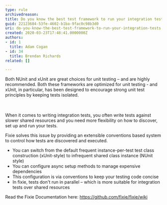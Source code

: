 ```yaml
---
type: rule
archivedreason: 
title: Do you know the best test framework to run your integration tests?
guid: 22123684-53fe-4602-b1ba-9fac0c98b3d0
uri: do-you-know-the-best-test-framework-to-run-your-integration-tests
created: 2020-03-23T17:48:41.0000000Z
authors:
- id: 1
  title: Adam Cogan
- id: 34
  title: Brendan Richards
related: []

---
```



Both NUnit and xUnit are great choices for unit testing – and are highly recommended. Both these frameworks are optimized for unit testing - and xUnit, in particular, has been designed to encourage strong unit test principles by keeping tests isolated.​<br>
<br><excerpt class='endintro'></excerpt><br>
<p>​When it comes to writing integration tests, you often write tests against slower shared resources and you need more flexibility on how to discover, set up and run your tests.<br></p><p>Fixie solves this issue by providing an extensible conventions based system to control how tests are discovered and executed.</p>
<ul>
   <li>You can switch from the default frequent instance-per-test test class construction (xUnit-style) to infrequent shared class instance (NUnit style)<br></li><li>You can configure async setup methods to manage expensive dependencies</li><li>This configuration is via conventions to keep your testing code concise</li><li>In fixie, tests don't run in parallel – which is more suitable for integration tests over shared resources<br></li></ul><p>Read the Fixie Documentation here&#58; 
   <a href="https&#58;//github.com/fixie/fixie/wiki">https&#58;//github.com/fixie/fixie/wiki</a><br></p>


